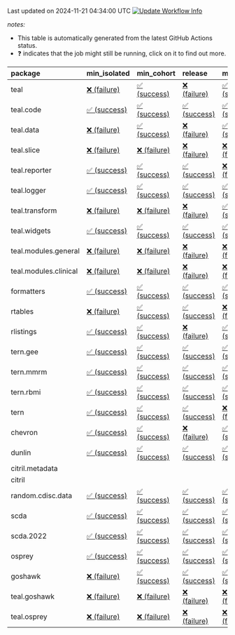 Last updated on 2024-11-21 04:34:00 UTC [![Update Workflow
Info](https://github.com/averissimo/verdepcheck-status/actions/workflows/update.yaml/badge.svg)](https://github.com/averissimo/verdepcheck-status/actions/workflows/update.yaml)

*notes:*

-   This table is automatically generated from the latest GitHub Actions
    status.
-   ❓ indicates that the job might still be running, click on it to
    find out more.

<table>
<colgroup>
<col style="width: 4%" />
<col style="width: 23%" />
<col style="width: 23%" />
<col style="width: 23%" />
<col style="width: 23%" />
</colgroup>
<thead>
<tr class="header">
<th style="text-align: left;">package</th>
<th style="text-align: left;">min_isolated</th>
<th style="text-align: left;">min_cohort</th>
<th style="text-align: left;">release</th>
<th style="text-align: left;">max</th>
</tr>
</thead>
<tbody>
<tr class="odd">
<td style="text-align: left;">teal</td>
<td
style="text-align: left;"><a href="https://github.com/insightsengineering/teal/actions/runs/11875707450/job/33093223670">❌
(failure)</a></td>
<td
style="text-align: left;"><a href="https://github.com/insightsengineering/teal/actions/runs/11875707450/job/33093223584">✅
(success)</a></td>
<td
style="text-align: left;"><a href="https://github.com/insightsengineering/teal/actions/runs/11875707450/job/33093223753">❌
(failure)</a></td>
<td
style="text-align: left;"><a href="https://github.com/insightsengineering/teal/actions/runs/11875707450/job/33093223502">✅
(success)</a></td>
</tr>
<tr class="even">
<td style="text-align: left;">teal.code</td>
<td
style="text-align: left;"><a href="https://github.com/insightsengineering/teal.code/actions/runs/11875717062/job/33093243084">✅
(success)</a></td>
<td
style="text-align: left;"><a href="https://github.com/insightsengineering/teal.code/actions/runs/11875717062/job/33093243016">✅
(success)</a></td>
<td
style="text-align: left;"><a href="https://github.com/insightsengineering/teal.code/actions/runs/11875717062/job/33093243158">✅
(success)</a></td>
<td
style="text-align: left;"><a href="https://github.com/insightsengineering/teal.code/actions/runs/11875717062/job/33093242917">✅
(success)</a></td>
</tr>
<tr class="odd">
<td style="text-align: left;">teal.data</td>
<td
style="text-align: left;"><a href="https://github.com/insightsengineering/teal.data/actions/runs/11875710369/job/33093229585">❌
(failure)</a></td>
<td
style="text-align: left;"><a href="https://github.com/insightsengineering/teal.data/actions/runs/11875710369/job/33093229775">✅
(success)</a></td>
<td
style="text-align: left;"><a href="https://github.com/insightsengineering/teal.data/actions/runs/11875710369/job/33093229838">❌
(failure)</a></td>
<td
style="text-align: left;"><a href="https://github.com/insightsengineering/teal.data/actions/runs/11875710369/job/33093229679">✅
(success)</a></td>
</tr>
<tr class="even">
<td style="text-align: left;">teal.slice</td>
<td
style="text-align: left;"><a href="https://github.com/insightsengineering/teal.slice/actions/runs/11875714213/job/33093237684">❌
(failure)</a></td>
<td
style="text-align: left;"><a href="https://github.com/insightsengineering/teal.slice/actions/runs/11875714213/job/33093237750">❌
(failure)</a></td>
<td
style="text-align: left;"><a href="https://github.com/insightsengineering/teal.slice/actions/runs/11875714213/job/33093237606">❌
(failure)</a></td>
<td
style="text-align: left;"><a href="https://github.com/insightsengineering/teal.slice/actions/runs/11875714213/job/33093237539">❌
(failure)</a></td>
</tr>
<tr class="odd">
<td style="text-align: left;">teal.reporter</td>
<td
style="text-align: left;"><a href="https://github.com/insightsengineering/teal.reporter/actions/runs/11875711184/job/33093231101">✅
(success)</a></td>
<td
style="text-align: left;"><a href="https://github.com/insightsengineering/teal.reporter/actions/runs/11875711184/job/33093231299">✅
(success)</a></td>
<td
style="text-align: left;"><a href="https://github.com/insightsengineering/teal.reporter/actions/runs/11875711184/job/33093231170">✅
(success)</a></td>
<td
style="text-align: left;"><a href="https://github.com/insightsengineering/teal.reporter/actions/runs/11875711184/job/33093231231">❌
(failure)</a></td>
</tr>
<tr class="even">
<td style="text-align: left;">teal.logger</td>
<td
style="text-align: left;"><a href="https://github.com/insightsengineering/teal.logger/actions/runs/11875707980/job/33093224649">✅
(success)</a></td>
<td
style="text-align: left;"><a href="https://github.com/insightsengineering/teal.logger/actions/runs/11875707980/job/33093224544">✅
(success)</a></td>
<td
style="text-align: left;"><a href="https://github.com/insightsengineering/teal.logger/actions/runs/11875707980/job/33093224743">✅
(success)</a></td>
<td
style="text-align: left;"><a href="https://github.com/insightsengineering/teal.logger/actions/runs/11875707980/job/33093224425">✅
(success)</a></td>
</tr>
<tr class="odd">
<td style="text-align: left;">teal.transform</td>
<td
style="text-align: left;"><a href="https://github.com/insightsengineering/teal.transform/actions/runs/11875711755/job/33093232396">❌
(failure)</a></td>
<td
style="text-align: left;"><a href="https://github.com/insightsengineering/teal.transform/actions/runs/11875711755/job/33093232206">❌
(failure)</a></td>
<td
style="text-align: left;"><a href="https://github.com/insightsengineering/teal.transform/actions/runs/11875711755/job/33093232477">❌
(failure)</a></td>
<td
style="text-align: left;"><a href="https://github.com/insightsengineering/teal.transform/actions/runs/11875711755/job/33093232295">✅
(success)</a></td>
</tr>
<tr class="even">
<td style="text-align: left;">teal.widgets</td>
<td
style="text-align: left;"><a href="https://github.com/insightsengineering/teal.widgets/actions/runs/11875719502/job/33093248403">✅
(success)</a></td>
<td
style="text-align: left;"><a href="https://github.com/insightsengineering/teal.widgets/actions/runs/11875719502/job/33093248193">✅
(success)</a></td>
<td
style="text-align: left;"><a href="https://github.com/insightsengineering/teal.widgets/actions/runs/11875719502/job/33093248511">✅
(success)</a></td>
<td
style="text-align: left;"><a href="https://github.com/insightsengineering/teal.widgets/actions/runs/11875719502/job/33093248316">✅
(success)</a></td>
</tr>
<tr class="odd">
<td style="text-align: left;">teal.modules.general</td>
<td
style="text-align: left;"><a href="https://github.com/insightsengineering/teal.modules.general/actions/runs/11875707467/job/33093223844">❌
(failure)</a></td>
<td
style="text-align: left;"><a href="https://github.com/insightsengineering/teal.modules.general/actions/runs/11875707467/job/33093223703">❌
(failure)</a></td>
<td
style="text-align: left;"><a href="https://github.com/insightsengineering/teal.modules.general/actions/runs/11875707467/job/33093223934">❌
(failure)</a></td>
<td
style="text-align: left;"><a href="https://github.com/insightsengineering/teal.modules.general/actions/runs/11875707467/job/33093223766">❌
(failure)</a></td>
</tr>
<tr class="even">
<td style="text-align: left;">teal.modules.clinical</td>
<td
style="text-align: left;"><a href="https://github.com/insightsengineering/teal.modules.clinical/actions/runs/11875715833/job/33093241483">❌
(failure)</a></td>
<td
style="text-align: left;"><a href="https://github.com/insightsengineering/teal.modules.clinical/actions/runs/11875715833/job/33093241108">❌
(failure)</a></td>
<td
style="text-align: left;"><a href="https://github.com/insightsengineering/teal.modules.clinical/actions/runs/11875715833/job/33093241586">❌
(failure)</a></td>
<td
style="text-align: left;"><a href="https://github.com/insightsengineering/teal.modules.clinical/actions/runs/11875715833/job/33093240923">❌
(failure)</a></td>
</tr>
<tr class="odd">
<td style="text-align: left;">formatters</td>
<td
style="text-align: left;"><a href="https://github.com/insightsengineering/formatters/actions/runs/11875714955/job/33093239203">✅
(success)</a></td>
<td
style="text-align: left;"><a href="https://github.com/insightsengineering/formatters/actions/runs/11875714955/job/33093239132">✅
(success)</a></td>
<td
style="text-align: left;"><a href="https://github.com/insightsengineering/formatters/actions/runs/11875714955/job/33093239330">✅
(success)</a></td>
<td
style="text-align: left;"><a href="https://github.com/insightsengineering/formatters/actions/runs/11875714955/job/33093239056">✅
(success)</a></td>
</tr>
<tr class="even">
<td style="text-align: left;">rtables</td>
<td
style="text-align: left;"><a href="https://github.com/insightsengineering/rtables/actions/runs/11875707860/job/33093224409">❌
(failure)</a></td>
<td
style="text-align: left;"><a href="https://github.com/insightsengineering/rtables/actions/runs/11875707860/job/33093224298">✅
(success)</a></td>
<td
style="text-align: left;"><a href="https://github.com/insightsengineering/rtables/actions/runs/11875707860/job/33093224494">✅
(success)</a></td>
<td
style="text-align: left;"><a href="https://github.com/insightsengineering/rtables/actions/runs/11875707860/job/33093224166">❌
(failure)</a></td>
</tr>
<tr class="odd">
<td style="text-align: left;">rlistings</td>
<td
style="text-align: left;"><a href="https://github.com/insightsengineering/rlistings/actions/runs/11875711260/job/33093231426">✅
(success)</a></td>
<td
style="text-align: left;"><a href="https://github.com/insightsengineering/rlistings/actions/runs/11875711260/job/33093231336">✅
(success)</a></td>
<td
style="text-align: left;"><a href="https://github.com/insightsengineering/rlistings/actions/runs/11875711260/job/33093231490">❌
(failure)</a></td>
<td
style="text-align: left;"><a href="https://github.com/insightsengineering/rlistings/actions/runs/11875711260/job/33093231244">✅
(success)</a></td>
</tr>
<tr class="even">
<td style="text-align: left;">tern.gee</td>
<td
style="text-align: left;"><a href="https://github.com/insightsengineering/tern.gee/actions/runs/11875715239/job/33093239692">✅
(success)</a></td>
<td
style="text-align: left;"><a href="https://github.com/insightsengineering/tern.gee/actions/runs/11875715239/job/33093240021">✅
(success)</a></td>
<td
style="text-align: left;"><a href="https://github.com/insightsengineering/tern.gee/actions/runs/11875715239/job/33093239903">✅
(success)</a></td>
<td
style="text-align: left;"><a href="https://github.com/insightsengineering/tern.gee/actions/runs/11875715239/job/33093239816">✅
(success)</a></td>
</tr>
<tr class="odd">
<td style="text-align: left;">tern.mmrm</td>
<td
style="text-align: left;"><a href="https://github.com/insightsengineering/tern.mmrm/actions/runs/11875720227/job/33093249565">✅
(success)</a></td>
<td
style="text-align: left;"><a href="https://github.com/insightsengineering/tern.mmrm/actions/runs/11875720227/job/33093249684">✅
(success)</a></td>
<td
style="text-align: left;"><a href="https://github.com/insightsengineering/tern.mmrm/actions/runs/11875720227/job/33093249806">✅
(success)</a></td>
<td
style="text-align: left;"><a href="https://github.com/insightsengineering/tern.mmrm/actions/runs/11875720227/job/33093249471">✅
(success)</a></td>
</tr>
<tr class="even">
<td style="text-align: left;">tern.rbmi</td>
<td
style="text-align: left;"><a href="https://github.com/insightsengineering/tern.rbmi/actions/runs/11875714501/job/33093238363">✅
(success)</a></td>
<td
style="text-align: left;"><a href="https://github.com/insightsengineering/tern.rbmi/actions/runs/11875714501/job/33093238281">✅
(success)</a></td>
<td
style="text-align: left;"><a href="https://github.com/insightsengineering/tern.rbmi/actions/runs/11875714501/job/33093238151">✅
(success)</a></td>
<td
style="text-align: left;"><a href="https://github.com/insightsengineering/tern.rbmi/actions/runs/11875714501/job/33093238217">✅
(success)</a></td>
</tr>
<tr class="odd">
<td style="text-align: left;">tern</td>
<td
style="text-align: left;"><a href="https://github.com/insightsengineering/tern/actions/runs/11875711473/job/33093231916">✅
(success)</a></td>
<td
style="text-align: left;"><a href="https://github.com/insightsengineering/tern/actions/runs/11875711473/job/33093231809">✅
(success)</a></td>
<td
style="text-align: left;"><a href="https://github.com/insightsengineering/tern/actions/runs/11875711473/job/33093232000">✅
(success)</a></td>
<td
style="text-align: left;"><a href="https://github.com/insightsengineering/tern/actions/runs/11875711473/job/33093231727">❌
(failure)</a></td>
</tr>
<tr class="even">
<td style="text-align: left;">chevron</td>
<td
style="text-align: left;"><a href="https://github.com/insightsengineering/chevron/actions/runs/11875716179/job/33093242053">✅
(success)</a></td>
<td
style="text-align: left;"><a href="https://github.com/insightsengineering/chevron/actions/runs/11875716179/job/33093241620">✅
(success)</a></td>
<td
style="text-align: left;"><a href="https://github.com/insightsengineering/chevron/actions/runs/11875716179/job/33093242136">❌
(failure)</a></td>
<td
style="text-align: left;"><a href="https://github.com/insightsengineering/chevron/actions/runs/11875716179/job/33093241498">✅
(success)</a></td>
</tr>
<tr class="odd">
<td style="text-align: left;">dunlin</td>
<td
style="text-align: left;"><a href="https://github.com/insightsengineering/dunlin/actions/runs/11875716540/job/33093242266">✅
(success)</a></td>
<td
style="text-align: left;"><a href="https://github.com/insightsengineering/dunlin/actions/runs/11875716540/job/33093242151">✅
(success)</a></td>
<td
style="text-align: left;"><a href="https://github.com/insightsengineering/dunlin/actions/runs/11875716540/job/33093242362">✅
(success)</a></td>
<td
style="text-align: left;"><a href="https://github.com/insightsengineering/dunlin/actions/runs/11875716540/job/33093242057">✅
(success)</a></td>
</tr>
<tr class="even">
<td style="text-align: left;">citril.metadata</td>
<td style="text-align: left;"></td>
<td style="text-align: left;"></td>
<td style="text-align: left;"></td>
<td style="text-align: left;"></td>
</tr>
<tr class="odd">
<td style="text-align: left;">citril</td>
<td style="text-align: left;"></td>
<td style="text-align: left;"></td>
<td style="text-align: left;"></td>
<td style="text-align: left;"></td>
</tr>
<tr class="even">
<td style="text-align: left;">random.cdisc.data</td>
<td
style="text-align: left;"><a href="https://github.com/insightsengineering/random.cdisc.data/actions/runs/11875714084/job/33093237548">✅
(success)</a></td>
<td
style="text-align: left;"><a href="https://github.com/insightsengineering/random.cdisc.data/actions/runs/11875714084/job/33093237329">✅
(success)</a></td>
<td
style="text-align: left;"><a href="https://github.com/insightsengineering/random.cdisc.data/actions/runs/11875714084/job/33093237400">✅
(success)</a></td>
<td
style="text-align: left;"><a href="https://github.com/insightsengineering/random.cdisc.data/actions/runs/11875714084/job/33093237475">✅
(success)</a></td>
</tr>
<tr class="odd">
<td style="text-align: left;">scda</td>
<td
style="text-align: left;"><a href="https://github.com/insightsengineering/scda/actions/runs/10437595381/job/28903950666">✅
(success)</a></td>
<td
style="text-align: left;"><a href="https://github.com/insightsengineering/scda/actions/runs/10437595381/job/28903950617">✅
(success)</a></td>
<td
style="text-align: left;"><a href="https://github.com/insightsengineering/scda/actions/runs/10437595381/job/28903950725">✅
(success)</a></td>
<td
style="text-align: left;"><a href="https://github.com/insightsengineering/scda/actions/runs/10437595381/job/28903950525">✅
(success)</a></td>
</tr>
<tr class="even">
<td style="text-align: left;">scda.2022</td>
<td
style="text-align: left;"><a href="https://github.com/insightsengineering/scda.2022/actions/runs/10336794308/job/28612920887">✅
(success)</a></td>
<td
style="text-align: left;"><a href="https://github.com/insightsengineering/scda.2022/actions/runs/10336794308/job/28612920603">✅
(success)</a></td>
<td
style="text-align: left;"><a href="https://github.com/insightsengineering/scda.2022/actions/runs/10336794308/job/28612920985">✅
(success)</a></td>
<td
style="text-align: left;"><a href="https://github.com/insightsengineering/scda.2022/actions/runs/10336794308/job/28612920798">✅
(success)</a></td>
</tr>
<tr class="odd">
<td style="text-align: left;">osprey</td>
<td
style="text-align: left;"><a href="https://github.com/insightsengineering/osprey/actions/runs/11875718390/job/33093246046">✅
(success)</a></td>
<td
style="text-align: left;"><a href="https://github.com/insightsengineering/osprey/actions/runs/11875718390/job/33093245933">✅
(success)</a></td>
<td
style="text-align: left;"><a href="https://github.com/insightsengineering/osprey/actions/runs/11875718390/job/33093246110">✅
(success)</a></td>
<td
style="text-align: left;"><a href="https://github.com/insightsengineering/osprey/actions/runs/11875718390/job/33093245989">✅
(success)</a></td>
</tr>
<tr class="even">
<td style="text-align: left;">goshawk</td>
<td
style="text-align: left;"><a href="https://github.com/insightsengineering/goshawk/actions/runs/11875714505/job/33093238331">❌
(failure)</a></td>
<td
style="text-align: left;"><a href="https://github.com/insightsengineering/goshawk/actions/runs/11875714505/job/33093238386">✅
(success)</a></td>
<td
style="text-align: left;"><a href="https://github.com/insightsengineering/goshawk/actions/runs/11875714505/job/33093238273">✅
(success)</a></td>
<td
style="text-align: left;"><a href="https://github.com/insightsengineering/goshawk/actions/runs/11875714505/job/33093238221">✅
(success)</a></td>
</tr>
<tr class="odd">
<td style="text-align: left;">teal.goshawk</td>
<td
style="text-align: left;"><a href="https://github.com/insightsengineering/teal.goshawk/actions/runs/11875714195/job/33093237598">❌
(failure)</a></td>
<td
style="text-align: left;"><a href="https://github.com/insightsengineering/teal.goshawk/actions/runs/11875714195/job/33093237530">❌
(failure)</a></td>
<td
style="text-align: left;"><a href="https://github.com/insightsengineering/teal.goshawk/actions/runs/11875714195/job/33093237652">❌
(failure)</a></td>
<td
style="text-align: left;"><a href="https://github.com/insightsengineering/teal.goshawk/actions/runs/11875714195/job/33093237465">❌
(failure)</a></td>
</tr>
<tr class="even">
<td style="text-align: left;">teal.osprey</td>
<td
style="text-align: left;"><a href="https://github.com/insightsengineering/teal.osprey/actions/runs/11875717848/job/33093244780">❌
(failure)</a></td>
<td
style="text-align: left;"><a href="https://github.com/insightsengineering/teal.osprey/actions/runs/11875717848/job/33093244658">❌
(failure)</a></td>
<td
style="text-align: left;"><a href="https://github.com/insightsengineering/teal.osprey/actions/runs/11875717848/job/33093244856">❌
(failure)</a></td>
<td
style="text-align: left;"><a href="https://github.com/insightsengineering/teal.osprey/actions/runs/11875717848/job/33093244720">❌
(failure)</a></td>
</tr>
</tbody>
</table>
